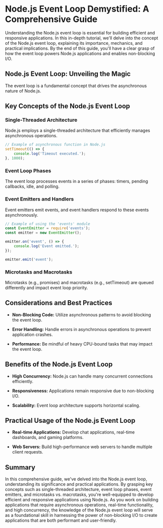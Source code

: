 # Node.js Event Loop Demystified: A Comprehensive Guide

Understanding the Node.js event loop is essential for building efficient and responsive applications. In this in-depth tutorial, we'll delve into the concept of the Node.js event loop, explaining its importance, mechanics, and practical implications. By the end of this guide, you'll have a clear grasp of how the event loop powers Node.js applications and enables non-blocking I/O.

## Node.js Event Loop: Unveiling the Magic

The event loop is a fundamental concept that drives the asynchronous nature of Node.js.

## Key Concepts of the Node.js Event Loop

### Single-Threaded Architecture

Node.js employs a single-threaded architecture that efficiently manages asynchronous operations.

```javascript
// Example of asynchronous function in Node.js
setTimeout(() => {
    console.log('Timeout executed.');
}, 1000);
```

### Event Loop Phases

The event loop processes events in a series of phases: timers, pending callbacks, idle, and polling.

### Event Emitters and Handlers

Event emitters emit events, and event handlers respond to these events asynchronously.

```javascript
// Example of using the 'events' module
const EventEmitter = require('events');
const emitter = new EventEmitter();

emitter.on('event', () => {
    console.log('Event emitted.');
});

emitter.emit('event');
```

### Microtasks and Macrotasks

Microtasks (e.g., promises) and macrotasks (e.g., setTimeout) are queued differently and impact event loop priority.

## Considerations and Best Practices

- **Non-Blocking Code:** Utilize asynchronous patterns to avoid blocking the event loop.

- **Error Handling:** Handle errors in asynchronous operations to prevent application crashes.

- **Performance:** Be mindful of heavy CPU-bound tasks that may impact the event loop.

## Benefits of the Node.js Event Loop

- **High Concurrency:** Node.js can handle many concurrent connections efficiently.

- **Responsiveness:** Applications remain responsive due to non-blocking I/O.

- **Scalability:** Event loop architecture supports horizontal scaling.

## Practical Usage of the Node.js Event Loop

- **Real-time Applications:** Develop chat applications, real-time dashboards, and gaming platforms.

- **Web Servers:** Build high-performance web servers to handle multiple client requests.

## Summary

In this comprehensive guide, we've delved into the Node.js event loop, understanding its significance and practical applications. By grasping key concepts such as single-threaded architecture, event loop phases, event emitters, and microtasks vs. macrotasks, you're well-equipped to develop efficient and responsive applications using Node.js. As you work on building applications that require asynchronous operations, real-time functionality, and high concurrency, the knowledge of the Node.js event loop will serve as a foundational skill in harnessing the power of non-blocking I/O to create applications that are both performant and user-friendly.
